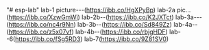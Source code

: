 "# esp-lab" 
lab-1 picture---(https://ibb.co/HgXPyBp)
lab-2a pic...(https://ibb.co/XzwGmWj)
lab-2b--(https://ibb.co/K2JXTct)
lab-3a---(https://ibb.co/nc4r9Nn)
lab-3b--(https://ibb.co/Sd849Zz)
lab-4a--(https://ibb.co/z5x07vf)
lab-4b--(https://ibb.co/rbjgHDF)
lab--6(https://ibb.co/fSg5RD3)
lab-7(https://ibb.co/9Z81SV0)
